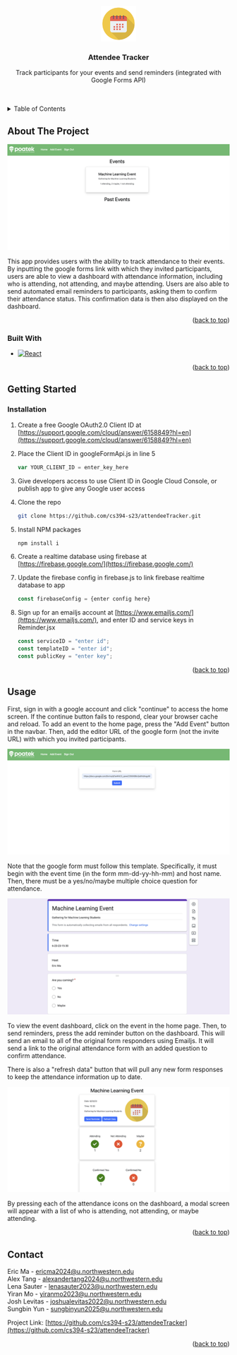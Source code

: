 <!-- Improved compatibility of back to top link: See: https://github.com/othneildrew/Best-README-Template/pull/73 -->
<a name="readme-top"></a>
<!--
*** Thanks for checking out the Best-README-Template. If you have a suggestion
*** that would make this better, please fork the repo and create a pull request
*** or simply open an issue with the tag "enhancement".
*** Don't forget to give the project a star!
*** Thanks again! Now go create something AMAZING! :D
-->



<!-- PROJECT SHIELDS -->
<!--
*** I'm using markdown "reference style" links for readability.
*** Reference links are enclosed in brackets [ ] instead of parentheses ( ).
*** See the bottom of this document for the declaration of the reference variables
*** for contributors-url, forks-url, etc. This is an optional, concise syntax you may use.
*** https://www.markdownguide.org/basic-syntax/#reference-style-links
-->
<!-- [![Contributors][contributors-shield]][contributors-url]
[![Forks][forks-shield]][forks-url]
[![Stargazers][stars-shield]][stars-url]
[![Issues][issues-shield]][issues-url]
[![MIT License][license-shield]][license-url]
[![LinkedIn][linkedin-shield]][linkedin-url] -->



<!-- PROJECT LOGO -->
<br />
<div align="center">
  <a href="https://github.com/github_username/repo_name">
    <img src="public/calendar.png" alt="Logo" width="80" height="80">
  </a>

<h3 align="center">Attendee Tracker</h3>

  <p align="center">
    Track participants for your events and send reminders (integrated with Google Forms API)
    <br />
    <br />
    <br />
  </p>
</div>



<!-- TABLE OF CONTENTS -->
<details>
  <summary>Table of Contents</summary>
  <ol>
    <li>
      <a href="#about-the-project">About The Project</a>
      <ul>
        <li><a href="#built-with">Built With</a></li>
      </ul>
    </li>
    <li>
      <a href="#getting-started">Getting Started</a>
      <ul>
        <li><a href="#installation">Installation</a></li>
      </ul>
    </li>
    <li><a href="#usage">Usage</a></li>
    <li><a href="#contact">Contact</a></li>
  </ol>
</details>



<!-- ABOUT THE PROJECT -->
## About The Project

![Home page](public/home-page.png)

This app provides users with the ability to track attendance to their events. By inputting the google forms link with which they invited participants, users are able to view a dashboard with attendance information, including who is attending, not attending, and maybe attending. Users are also able to send automated email reminders to participants, asking them to confirm their attendance status. This confirmation data is then also displayed on the dashboard.  

<p align="right">(<a href="#readme-top">back to top</a>)</p>



### Built With

* [![React][React.js]][React-url]


<p align="right">(<a href="#readme-top">back to top</a>)</p>

<!-- GETTING STARTED -->
## Getting Started

### Installation

1. Create a free Google OAuth2.0 Client ID  at [https://support.google.com/cloud/answer/6158849?hl=en](https://support.google.com/cloud/answer/6158849?hl=en)
2. Place the Client ID in googleFormApi.js in line 5
   ```js
   var YOUR_CLIENT_ID = enter_key_here
   ```
3. Give developers access to use Client ID in Google Cloud Console, or publish app to give any Google user access 
4. Clone the repo
   ```sh
   git clone https://github.com/cs394-s23/attendeeTracker.git
   ```
5. Install NPM packages
   ```sh
   npm install i
   ```
6. Create a realtime database using firebase at [https://firebase.google.com/](https://firebase.google.com/)

7. Update the firebase config in firebase.js to link firebase realtime database to app
   ```js
   const firebaseConfig = {enter config here}
   ```
8. Sign up for an emailjs account at [https://www.emailjs.com/](https://www.emailjs.com/), and enter ID and service keys in Reminder.jsx
   ```js
   const serviceID = "enter id";
   const templateID = "enter id"; 
   const publicKey = "enter key";
   ```

<p align="right">(<a href="#readme-top">back to top</a>)</p>



<!-- USAGE EXAMPLES -->
## Usage

First, sign in with a google account and click "continue" to access the home screen. If the continue button fails to respond, clear your browser cache and reload. To add an event to the home page, press the "Add Event" button in the navbar. Then, add the editor URL of the google form (not the invite URL) with which you invited participants. 

![Add Event](public/add_event.png)

Note that the google form must follow this template. Specifically, it must begin with the event time (in the form mm-dd-yy-hh-mm) and host name. Then, there must be a yes/no/maybe multiple choice question for attendance.


![form](public/form.png)


To view the event dashboard, click on the event in the home page. Then, to send reminders, press the add reminder button on the dashboard. This will send an email to all of the original form responders using Emailjs. It will send a link to the original attendance form with an added question to confirm attendance.

There is also a "refresh data" button that will pull any new form responses to keep the attendance information up to date.

![dashboard](public/dashboard.png)

By pressing each of the attendance icons on the dashboard, a modal screen will appear with a list of who is attending, not attending, or maybe attending.

<p align="right">(<a href="#readme-top">back to top</a>)</p>


<!-- CONTACT -->
## Contact

Eric Ma - ericma2024@u.northwestern.edu <br />
Alex Tang - alexandertang2024@u.northwestern.edu <br />
Lena Sauter - lenasauter2023@u.northwestern.edu <br />
Yiran Mo - yiranmo2023@u.northwestern.edu <br />
Josh Levitas - joshualevitas2022@u.northwestern.edu <br />
Sungbin Yun - sungbinyun2025@u.northwestern.edu <br />


Project Link: [https://github.com/cs394-s23/attendeeTracker](https://github.com/cs394-s23/attendeeTracker)

<p align="right">(<a href="#readme-top">back to top</a>)</p>





<!-- MARKDOWN LINKS & IMAGES -->
<!-- https://www.markdownguide.org/basic-syntax/#reference-style-links -->
[contributors-shield]: https://img.shields.io/github/contributors/github_username/repo_name.svg?style=for-the-badge
[contributors-url]: https://github.com/github_username/repo_name/graphs/contributors
[forks-shield]: https://img.shields.io/github/forks/github_username/repo_name.svg?style=for-the-badge
[forks-url]: https://github.com/github_username/repo_name/network/members
[stars-shield]: https://img.shields.io/github/stars/github_username/repo_name.svg?style=for-the-badge
[stars-url]: https://github.com/github_username/repo_name/stargazers
[issues-shield]: https://img.shields.io/github/issues/github_username/repo_name.svg?style=for-the-badge
[issues-url]: https://github.com/github_username/repo_name/issues
[license-shield]: https://img.shields.io/github/license/github_username/repo_name.svg?style=for-the-badge
[license-url]: https://github.com/github_username/repo_name/blob/master/LICENSE.txt
[linkedin-shield]: https://img.shields.io/badge/-LinkedIn-black.svg?style=for-the-badge&logo=linkedin&colorB=555
[linkedin-url]: https://linkedin.com/in/linkedin_username
[product-screenshot]: images/screenshot.png
[Next.js]: https://img.shields.io/badge/next.js-000000?style=for-the-badge&logo=nextdotjs&logoColor=white
[Next-url]: https://nextjs.org/
[React.js]: https://img.shields.io/badge/React-20232A?style=for-the-badge&logo=react&logoColor=61DAFB
[React-url]: https://reactjs.org/
[Vue.js]: https://img.shields.io/badge/Vue.js-35495E?style=for-the-badge&logo=vuedotjs&logoColor=4FC08D
[Vue-url]: https://vuejs.org/
[Angular.io]: https://img.shields.io/badge/Angular-DD0031?style=for-the-badge&logo=angular&logoColor=white
[Angular-url]: https://angular.io/
[Svelte.dev]: https://img.shields.io/badge/Svelte-4A4A55?style=for-the-badge&logo=svelte&logoColor=FF3E00
[Svelte-url]: https://svelte.dev/
[Laravel.com]: https://img.shields.io/badge/Laravel-FF2D20?style=for-the-badge&logo=laravel&logoColor=white
[Laravel-url]: https://laravel.com
[Bootstrap.com]: https://img.shields.io/badge/Bootstrap-563D7C?style=for-the-badge&logo=bootstrap&logoColor=white
[Bootstrap-url]: https://getbootstrap.com
[JQuery.com]: https://img.shields.io/badge/jQuery-0769AD?style=for-the-badge&logo=jquery&logoColor=white
[JQuery-url]: https://jquery.com 
